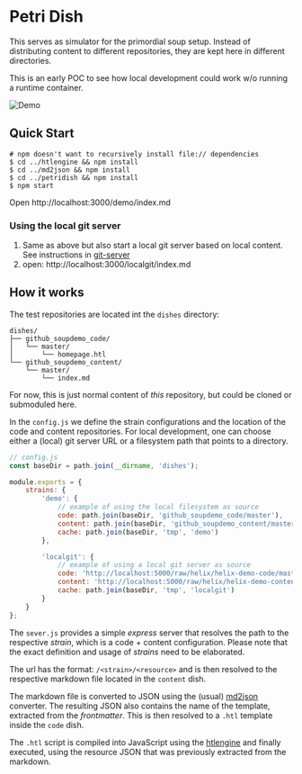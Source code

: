 Petri Dish
==========

This serves as simulator for the primordial soup setup. Instead of distributing content to different repositories, they are kept here in different directories.

This is an early POC to see how local development could work w/o running a runtime container.

![Demo](docs/demo.gif)

Quick Start
-----------

```
# npm doesn't want to recursively install file:// dependencies 
$ cd ../htlengine && npm install
$ cd ../md2json && npm install
$ cd ../petridish && npm install
$ npm start
```

Open http://localhost:3000/demo/index.md

### Using the local git server

1. Same as above but also start a local git server based on local content. See instructions in [git-server](../../research/git/git-server)
2. open: http://localhost:3000/localgit/index.md

How it works
------------

The test repositories are located int the  `dishes` directory:

```
dishes/
├── github_soupdemo_code/
│   └── master/
│       └── homepage.htl
└── github_soupdemo_content/
    └── master/
        └── index.md
```

For now, this is just normal content of _this_ repository, but could be cloned or submoduled here.

In the `config.js` we define the strain configurations and the location of the code and content repositories.
For local development, one can choose either a (local) git server URL or a filesystem path that points to a directory.

```js
// config.js
const baseDir = path.join(__dirname, 'dishes');

module.exports = {
    strains: {
        'demo': {
            // example of using the local filesystem as source
            code: path.join(baseDir, 'github_soupdemo_code/master'),
            content: path.join(baseDir, 'github_soupdemo_content/master'),
            cache: path.join(baseDir, 'tmp', 'demo')
        },

        'localgit': {
            // example of using a local git server as source
            code: 'http://localhost:5000/raw/helix/helix-demo-code/master',
            content: 'http://localhost:5000/raw/helix/helix-demo-content/master',
            cache: path.join(baseDir, 'tmp', 'localgit')
        }
    }
};
```

The `sever.js` provides a simple _express_ server that resolves the path to the respective _strain_, which is a 
code + content configuration. Please note that the exact definition and usage of _strains_ need to be 
elaborated. 

The url has the format: `/<strain>/<resource>` and is then resolved to the respective markdown file
located in the `content` dish. 

The markdown file is converted to JSON using the (usual) [md2json](../md2json) converter. The resulting JSON also contains
the name of the template, extracted from the _frontmatter_. This is then resolved to a `.htl` template inside
the `code` dish.

The `.htl` script is compiled into JavaScript using the [htlengine](../htlengine) and finally executed, using the 
resource JSON that was previously extracted from the markdown.

  
